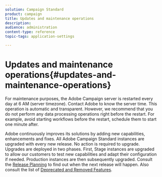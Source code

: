 ```yaml
---
solution: Campaign Standard
product: campaign
title: Updates and maintenance operations
description: 
audience: administration
content-type: reference
topic-tags: application-settings

---
```


# Updates and maintenance operations{#updates-and-maintenance-operations}

For maintenance purposes, the Adobe Campaign server is restarted every day at 6 AM (server timezone). Contact Adobe to know the server time. This operation is automatic and transparent. However, we recommend that you do not perform any data processing operations right before the restart. For example, avoid starting workflows before the restart, schedule them to start one minute after.

Adobe continuously improves its solutions by adding new capabilities, enhancements and fixes. All Adobe Campaign Standard instances are upgraded with every new release. No action is required to upgrade. Upgrades are deployed in two phases. First, Stage instances are upgraded to allow our customers to test new capabilities and adapt their configuration if needed. Production instances are then subsequently upgraded. Consult the [Release Planning](https://helpx.adobe.com/campaign/kb/acs-release-planning.html) to find out when the next release will happen. Also consult the list of [Deprecated and Removed Features](https://helpx.adobe.com/campaign/kb/acs-deprecated-and-removed-features.html).
